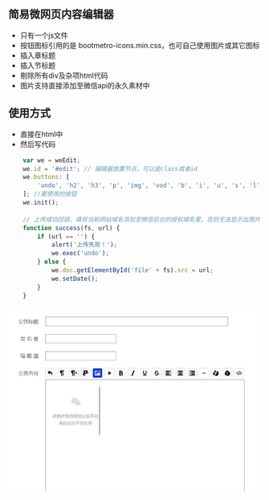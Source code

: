 ## 简易微网页内容编辑器
- 只有一个js文件
- 按钮图标引用的是 bootmetro-icons.min.css，也可自己使用图片或其它图标
- 插入章标题
- 插入节标题
- 剔除所有div及杂项html代码
- 图片支持直接添加至微信api的永久素材中

## 使用方式
- 直接在html中<script src="edit.js"></script>
- 然后写代码
```javascript
    var we = weEdit;
    we.id = '#edit'; // 编辑器放置节点，可以是class或者id
    we.buttons: [
        'undo', 'h2', 'h3', 'p', 'img', 'vod', 'b', 'i', 'u', 's', 'l', 'c', 'r', 'h', 'color', 'bgcolor', 'code'
    ]; //要使用的按钮
    we.init();

    // 上传成功回调，请将当前网站域名添加至微信后台的授权域名里，否则无法显示出图片
    function success(fs, url) {
        if (url == '') {
            alert('上传失败！');
            we.exec('undo');
        } else {
            we.doc.getElementById('file' + fs).src = url;
            we.setDate();
        }
    }
```
  
   
![mahua](preview.jpg)